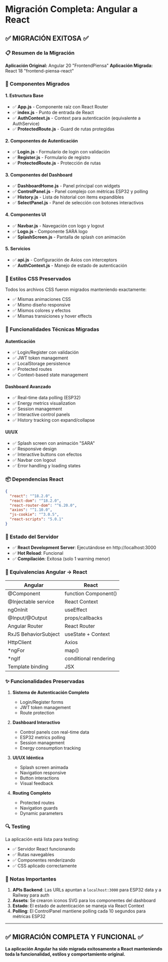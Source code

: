# Migración Completa: Angular a React

## ✅ MIGRACIÓN EXITOSA ✅

### 📋 Resumen de la Migración

**Aplicación Original:** Angular 20 "FrontendPiensa"
**Aplicación Migrada:** React 18 "frontend-piensa-react"

### 🔄 Componentes Migrados

#### 1. **Estructura Base**
- ✅ **App.js** - Componente raíz con React Router
- ✅ **index.js** - Punto de entrada de React
- ✅ **AuthContext.js** - Context para autenticación (equivalente a AuthService)
- ✅ **ProtectedRoute.js** - Guard de rutas protegidas

#### 2. **Componentes de Autenticación**
- ✅ **Login.js** - Formulario de login con validación
- ✅ **Register.js** - Formulario de registro
- ✅ **ProtectedRoute.js** - Protección de rutas

#### 3. **Componentes del Dashboard**
- ✅ **DashboardHome.js** - Panel principal con widgets
- ✅ **ControlPanel.js** - Panel complejo con métricas ESP32 y polling
- ✅ **History.js** - Lista de historial con items expandibles  
- ✅ **SelectPanel.js** - Panel de selección con botones interactivos

#### 4. **Componentes UI**
- ✅ **Navbar.js** - Navegación con logo y logout
- ✅ **Logo.js** - Componente SARA logo
- ✅ **SplashScreen.js** - Pantalla de splash con animación

#### 5. **Servicios**
- ✅ **api.js** - Configuración de Axios con interceptors
- ✅ **AuthContext.js** - Manejo de estado de autenticación

### 🎨 Estilos CSS Preservados
Todos los archivos CSS fueron migrados manteniendo exactamente:
- ✅ Mismas animaciones CSS
- ✅ Mismo diseño responsive
- ✅ Mismos colores y efectos
- ✅ Mismas transiciones y hover effects

### 🔧 Funcionalidades Técnicas Migradas

#### **Autenticación**
- ✅ Login/Register con validación
- ✅ JWT token management
- ✅ LocalStorage persistence
- ✅ Protected routes
- ✅ Context-based state management

#### **Dashboard Avanzado**
- ✅ Real-time data polling (ESP32)
- ✅ Energy metrics visualization
- ✅ Session management
- ✅ Interactive control panels
- ✅ History tracking con expand/collapse

#### **UI/UX**
- ✅ Splash screen con animación "SARA"
- ✅ Responsive design
- ✅ Interactive buttons con efectos
- ✅ Navbar con logout
- ✅ Error handling y loading states

### 📦 Dependencias React

```json
{
  "react": "^18.2.0",
  "react-dom": "^18.2.0", 
  "react-router-dom": "^6.20.0",
  "axios": "^1.10.0",
  "js-cookie": "^3.0.5",
  "react-scripts": "5.0.1"
}
```

### 🚀 Estado del Servidor
- ✅ **React Development Server**: Ejecutándose en http://localhost:3000
- ✅ **Hot Reload**: Funcional
- ✅ **Compilación**: Exitosa (solo 1 warning menor)

### 🎯 Equivalencias Angular → React

| Angular | React |
|---------|-------|
| @Component | function Component() |
| @Injectable service | React Context |
| ngOnInit | useEffect |
| @Input/@Output | props/callbacks |
| Angular Router | React Router |
| RxJS BehaviorSubject | useState + Context |
| HttpClient | Axios |
| *ngFor | map() |
| *ngIf | conditional rendering |
| Template binding | JSX |

### ✨ Funcionalidades Preservadas

1. **Sistema de Autenticación Completo**
   - Login/Register forms
   - JWT token management
   - Route protection

2. **Dashboard Interactivo**
   - Control panels con real-time data
   - ESP32 metrics polling
   - Session management
   - Energy consumption tracking

3. **UI/UX Idéntica**
   - Splash screen animada
   - Navigation responsive
   - Button interactions
   - Visual feedback

4. **Routing Completo**
   - Protected routes
   - Navigation guards
   - Dynamic parameters

### 🔍 Testing

La aplicación está lista para testing:
- ✅ Servidor React funcionando
- ✅ Rutas navegables
- ✅ Componentes renderizando
- ✅ CSS aplicado correctamente

### 📝 Notas Importantes

1. **APIs Backend**: Las URLs apuntan a `localhost:3000` para ESP32 data y a Railway para auth
2. **Assets**: Se crearon iconos SVG para los componentes del dashboard
3. **Estado**: El estado de autenticación se maneja via React Context
4. **Polling**: El ControlPanel mantiene polling cada 10 segundos para métricas ESP32

---

## ✅ MIGRACIÓN COMPLETA Y FUNCIONAL ✅

**La aplicación Angular ha sido migrada exitosamente a React manteniendo toda la funcionalidad, estilos y comportamiento original.**